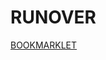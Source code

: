 # RUNOVER

<a href="javascript: (function() { var s=document.createElement('script'),stamp=new Date().getTime();s.setAttribute('src','http://cdn.nikolakanacki.com/pub/runover.js?'+stamp);document.body.appendChild(s)})()">BOOKMARKLET</a>